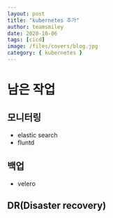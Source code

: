 ```yaml
---
layout: post
title: "kubernetes 추가"
author: teamsmiley
date: 2020-10-06
tags: [cicd]
image: /files/covers/blog.jpg
category: { kubernetes }
---
```


# 남은 작업

## 모니터링

- elastic search
- fluntd

## 백업

- velero

## DR(Disaster recovery)
